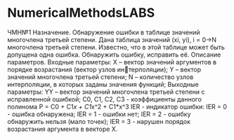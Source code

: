 # NumericalMethodsLABS
ЧМН№1
Назначение. Обнаружение ошибки в таблице значений многочлена третьей степени. 
Дана таблица значений (xi, yi), i = 0->N многочлена третьей степени.
Известно, что в этой таблице может быть допущена одна ошибка. Обнаружить ошибку, исправить её.
Описание параметров.
Входные параметры:
X – вектор значений аргументов в порядке возрастания (вектор узлов интерполяции);
Y – вектор значений многочлена третьей степени;
N – количество узлов интерполяции, в которых заданы значения функций;
Выходные параметры:
YY – вектор значений многочлена третьей степени с исправленной ошибкой;
C0, C1, C2, C3 - коэффициенты данного полинома
P = C0 + C1*x + C1*x^2 + C1*x^3
IER - индикатор ошибки:
IER = 0 - ошибка обнаружена;
IER = 1 - ошибки нет;
IER = 2 - ошибку обнаружить нельзя (мало точек);
IER = 3 - нарушен порядок возрастания аргумента в векторе X.
